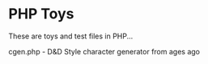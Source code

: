 PHP Toys
========
These are toys and test files in PHP...

cgen.php - D&D Style character generator from ages ago

